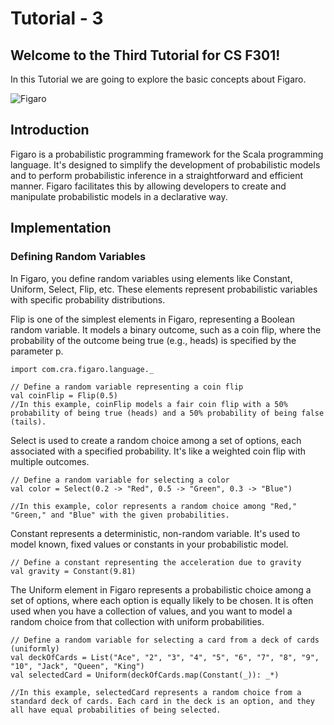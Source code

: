 # Tutorial - 3

## Welcome to the Third Tutorial for CS F301!
In this Tutorial we are going to explore the basic concepts about Figaro.

![Figaro](https://opengraph.githubassets.com/c886b8202492bf80dfc0626edd1c3cd18a8cc76483f4853125788de4692f1308/charles-river-analytics/figaro)

## Introduction
Figaro is a probabilistic programming framework for the Scala programming language. It's designed to simplify the development of probabilistic models and to perform probabilistic inference in a straightforward and efficient manner. Figaro facilitates this by allowing developers to create and manipulate probabilistic models in a declarative way.

## Implementation

### Defining Random Variables
In Figaro, you define random variables using elements like Constant, Uniform, Select, Flip, etc. These elements represent probabilistic variables with specific probability distributions.

Flip is one of the simplest elements in Figaro, representing a Boolean random variable. It models a binary outcome, such as a coin flip, where the probability of the outcome being true (e.g., heads) is specified by the parameter p.
```Figaro
import com.cra.figaro.language._

// Define a random variable representing a coin flip
val coinFlip = Flip(0.5)
//In this example, coinFlip models a fair coin flip with a 50% probability of being true (heads) and a 50% probability of being false (tails).
```

Select is used to create a random choice among a set of options, each associated with a specified probability. It's like a weighted coin flip with multiple outcomes.
```Figaro
// Define a random variable for selecting a color
val color = Select(0.2 -> "Red", 0.5 -> "Green", 0.3 -> "Blue")

//In this example, color represents a random choice among "Red," "Green," and "Blue" with the given probabilities.
```

Constant represents a deterministic, non-random variable. It's used to model known, fixed values or constants in your probabilistic model.
```Figaro
// Define a constant representing the acceleration due to gravity
val gravity = Constant(9.81)

```

The Uniform element in Figaro represents a probabilistic choice among a set of options, where each option is equally likely to be chosen. It is often used when you have a collection of values, and you want to model a random choice from that collection with uniform probabilities.
```Figaro
// Define a random variable for selecting a card from a deck of cards (uniformly)
val deckOfCards = List("Ace", "2", "3", "4", "5", "6", "7", "8", "9", "10", "Jack", "Queen", "King")
val selectedCard = Uniform(deckOfCards.map(Constant(_)): _*)

//In this example, selectedCard represents a random choice from a standard deck of cards. Each card in the deck is an option, and they all have equal probabilities of being selected.
```



